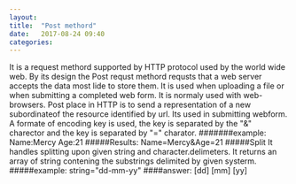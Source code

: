 ```yaml
---
layout: 
title:  "Post methord"
date:   2017-08-24 09:40
categories: 
---
```

It is a request methord supported by HTTP protocol used by the world wide web.
By its design the Post requst methord requsts that a web server accepts the data most lide to store them.
It is used when uploading a file or when submitting a completed web form.
It is normaly used with web-browsers.
Post place in HTTP is to send a representation of a new subordinateof the resource identified by url.
Its used in submitting webform. 
A formate of encoding key  is used, the key is separated by the "&" charector and the key is separated by "=" charator.
#######example:
Name:Mercy
Age:21
#####Results:
Name=Mercy&Age=21
#####Split
It handles splitting upon given string and character.delimeters.
It returns an array of string contening the substrings delimited by given systerm.
#####example:
string="dd-mm-yy"
 ####answer:
 [dd]
 [mm]
 [yy]
 